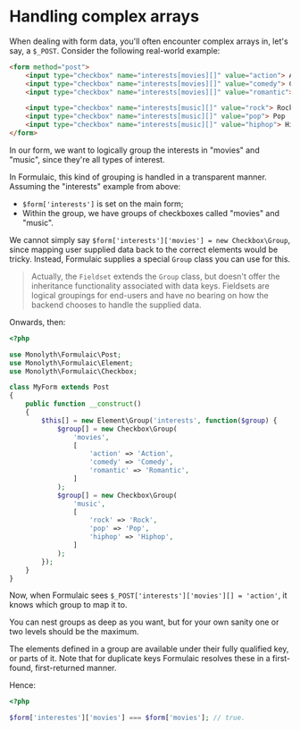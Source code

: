 # Handling complex arrays

When dealing with form data, you'll often encounter complex arrays in, let's
say, a `$_POST`. Consider the following real-world example:

```html
<form method="post">
    <input type="checkbox" name="interests[movies][]" value="action"> Action
    <input type="checkbox" name="interests[movies][]" value="comedy"> Comedy
    <input type="checkbox" name="interests[movies][]" value="romantic"> Romantic

    <input type="checkbox" name="interests[music][]" value="rock"> Rock
    <input type="checkbox" name="interests[music][]" value="pop"> Pop
    <input type="checkbox" name="interests[music][]" value="hiphop"> Hiphop
</form>
```

In our form, we want to logically group the interests in "movies" and "music",
since they're all types of interest.

In Formulaic, this kind of grouping is handled in a transparent manner. Assuming
the "interests" example from above:

- `$form['interests']` is set on the main form;
- Within the group, we have groups of checkboxes called "movies" and "music".

We cannot simply say `$form['interests']['movies'] = new Checkbox\Group`,
since mapping user supplied data back to the correct elements would be tricky.
Instead, Formulaic supplies a special `Group` class you can use for this.

> Actually, the `Fieldset` extends the `Group` class, but doesn't offer the
> inheritance functionality associated with data keys. Fieldsets are logical
> groupings for end-users and have no bearing on how the backend chooses to
> handle the supplied data.

Onwards, then:

```php
<?php

use Monolyth\Formulaic\Post;
use Monolyth\Formulaic\Element;
use Monolyth\Formulaic\Checkbox;

class MyForm extends Post
{
    public function __construct()
    {
        $this[] = new Element\Group('interests', function($group) {
            $group[] = new Checkbox\Group(
                'movies',
                [
                    'action' => 'Action',
                    'comedy' => 'Comedy',
                    'romantic' => 'Romantic',
                ]
            );
            $group[] = new Checkbox\Group(
                'music',
                [
                    'rock' => 'Rock',
                    'pop' => 'Pop',
                    'hiphop' => 'Hiphop',
                ]
            );
        });
    }
}
```

Now, when Formulaic sees `$_POST['interests']['movies'][] = 'action'`, it
knows which group to map it to.

You can nest groups as deep as you want, but for your own sanity one or two
levels should be the maximum.

The elements defined in a group are available under their fully qualified key,
or parts of it. Note that for duplicate keys Formulaic resolves these in a
first-found, first-returned manner.

Hence:

```php
<?php

$form['interestes']['movies'] === $form['movies']; // true.

```

